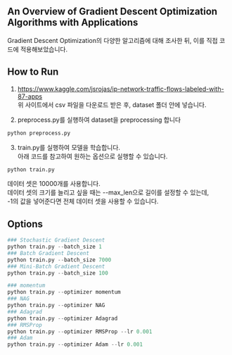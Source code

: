 An Overview of Gradient Descent Optimization Algorithms with Applications
------------------------------------------ 
Gradient Descent Optimization의 다양한 알고리즘에 대해 조사한 뒤, 이를 직접 코드에 적용해보았습니다.

## How to Run
1. https://www.kaggle.com/jsrojas/ip-network-traffic-flows-labeled-with-87-apps  
위 사이트에서 csv 파일을 다운로드 받은 후, dataset 폴더 안에 넣습니다.  

2. preprocess.py를 실행하여 dataset을 preprocessing 합니다  
``` python
python preprocess.py
```  

3. train.py를 실행하여 모델을 학습합니다.  
아래 코드를 참고하여 원하는 옵션으로 실행할 수 있습니다.  
``` python
python train.py 
```

데이터 셋은 10000개를 사용합니다.  
데이터 셋의 크기를 늘리고 싶을 때는 --max_len으로 길이를 설정할 수 있는데,  
-1의 값을 넣어준다면 전체 데이터 셋을 사용할 수 있습니다.  

## Options  
``` python
### Stochastic Gradient Descent 
python train.py --batch_size 1
### Batch Gradient Descent
python train.py --batch_size 7000
### Mini-Batch Gradient Descent
python train.py --batch_size 100

### momentum
python train.py --optimizer momentum
### NAG
python train.py --optimizer NAG
### Adagrad
python train.py --optimizer Adagrad
### RMSProp
python train.py --optimizer RMSProp --lr 0.001
### Adam
python train.py --optimizer Adam --lr 0.001
```